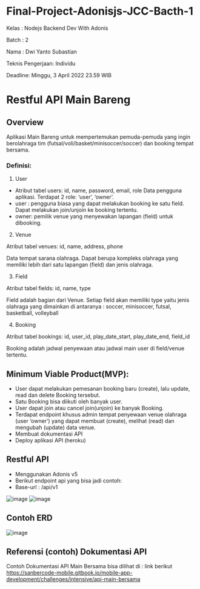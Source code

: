 # Final-Project-Adonisjs-JCC-Bacth-1
Kelas : Nodejs Backend Dev With Adonis 

Batch : 2 

Nama : Dwi Yanto Subastian

Teknis Pengerjaan: Individu 

Deadline: Minggu, 3 April 2022 23.59 WIB 

# Restful API Main Bareng 
## Overview
Aplikasi Main Bareng untuk mempertemukan pemuda-pemuda yang ingin berolahraga tim (futsal/voli/basket/minisoccer/soccer) dan booking tempat bersama.

### Definisi: 
1. User

* Atribut tabel users: id, name, password, email, role
Data pengguna aplikasi. Terdapat 2 role: ‘user’, ‘owner’. 
* user : pengguna biasa yang dapat melakukan booking ke satu field. Dapat melakukan join/unjoin ke booking tertentu.
* owner: pemilik venue yang menyewakan lapangan (field) untuk dibooking.
2. Venue

Atribut tabel venues: id, name, address, phone

Data tempat sarana olahraga. Dapat berupa kompleks olahraga yang memiliki lebih dari satu lapangan (field) dan jenis olahraga. 

3. Field

Atribut tabel fields: id, name, type

Field adalah bagian dari Venue. Setiap field akan memiliki type yaitu jenis olahraga yang dimainkan di antaranya : soccer, minisoccer, futsal, basketball, volleyball 

4. Booking

Atribut tabel bookings: id, user_id, play_date_start, play_date_end, field_id

Booking adalah jadwal penyewaan atau jadwal main user di field/venue tertentu.


 
## Minimum Viable Product(MVP): 
* User dapat melakukan pemesanan booking baru (create), lalu update, read dan delete Booking tersebut.  
* Satu Booking bisa diikuti oleh banyak user. 
* User dapat join atau cancel join(unjoin) ke banyak Booking.
* Terdapat endpoint khusus admin tempat penyewaan venue olahraga (user ‘owner’) yang dapat membuat (create), melihat (read) dan mengubah (update) data venue. 
* Membuat dokumentasi API
* Deploy aplikasi API (heroku)

## Restful API
* Menggunakan Adonis v5
* Berikut endpoint api yang bisa jadi contoh: 
* Base-url : /api/v1

![image](https://user-images.githubusercontent.com/79132450/134944085-5a05acdb-32ba-400d-b874-58b8a2f2b2ee.png)
![image](https://user-images.githubusercontent.com/79132450/134944126-6a25d017-5730-4984-b9b1-172e3890a2d7.png)


## Contoh ERD
![image](https://user-images.githubusercontent.com/79132450/134943686-b698c68f-9f46-43bc-9f67-f93e281460bf.png)

## Referensi (contoh) Dokumentasi API
Contoh Dokumentasi API Main Bersama bisa dilihat di : link berikut https://sanbercode-mobile.gitbook.io/mobile-app-development/challenges/intensive/api-main-bersama


